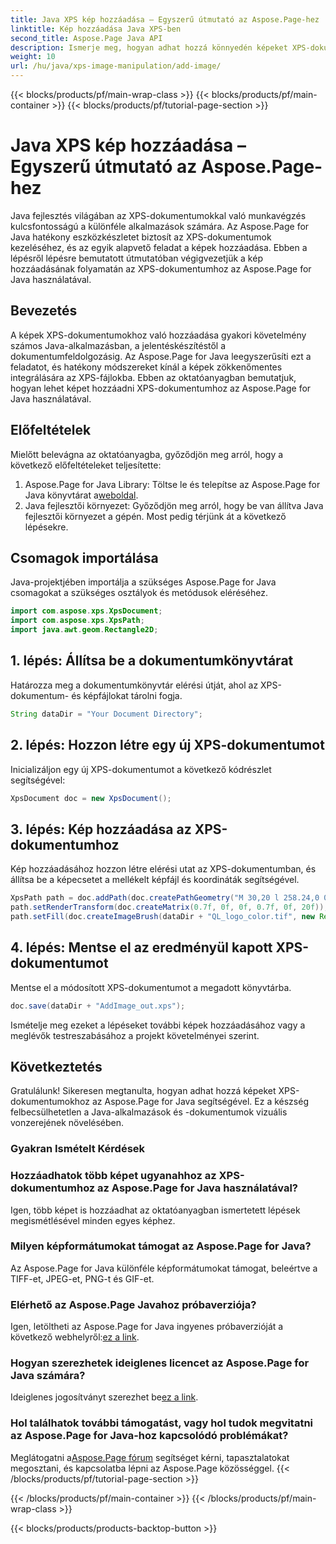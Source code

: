```yaml
---
title: Java XPS kép hozzáadása – Egyszerű útmutató az Aspose.Page-hez
linktitle: Kép hozzáadása Java XPS-ben
second_title: Aspose.Page Java API
description: Ismerje meg, hogyan adhat hozzá könnyedén képeket XPS-dokumentumokhoz Java nyelven az Aspose.Page segítségével. Növelje dokumentumfeldolgozását ezzel a lépésről-lépésre szóló útmutatóval.
weight: 10
url: /hu/java/xps-image-manipulation/add-image/
---
```


{{< blocks/products/pf/main-wrap-class >}}
{{< blocks/products/pf/main-container >}}
{{< blocks/products/pf/tutorial-page-section >}}

# Java XPS kép hozzáadása – Egyszerű útmutató az Aspose.Page-hez

Java fejlesztés világában az XPS-dokumentumokkal való munkavégzés kulcsfontosságú a különféle alkalmazások számára. Az Aspose.Page for Java hatékony eszközkészletet biztosít az XPS-dokumentumok kezeléséhez, és az egyik alapvető feladat a képek hozzáadása. Ebben a lépésről lépésre bemutatott útmutatóban végigvezetjük a kép hozzáadásának folyamatán az XPS-dokumentumhoz az Aspose.Page for Java használatával.
## Bevezetés
A képek XPS-dokumentumokhoz való hozzáadása gyakori követelmény számos Java-alkalmazásban, a jelentéskészítéstől a dokumentumfeldolgozásig. Az Aspose.Page for Java leegyszerűsíti ezt a feladatot, és hatékony módszereket kínál a képek zökkenőmentes integrálására az XPS-fájlokba. Ebben az oktatóanyagban bemutatjuk, hogyan lehet képet hozzáadni XPS-dokumentumhoz az Aspose.Page for Java használatával.
## Előfeltételek
Mielőtt belevágna az oktatóanyagba, győződjön meg arról, hogy a következő előfeltételeket teljesítette:
1.  Aspose.Page for Java Library: Töltse le és telepítse az Aspose.Page for Java könyvtárat a[weboldal](https://releases.aspose.com/page/java/).
2. Java fejlesztői környezet: Győződjön meg arról, hogy be van állítva Java fejlesztői környezet a gépén.
Most pedig térjünk át a következő lépésekre.
## Csomagok importálása
Java-projektjében importálja a szükséges Aspose.Page for Java csomagokat a szükséges osztályok és metódusok eléréséhez.
```java
import com.aspose.xps.XpsDocument;
import com.aspose.xps.XpsPath;
import java.awt.geom.Rectangle2D;
```
## 1. lépés: Állítsa be a dokumentumkönyvtárat
Határozza meg a dokumentumkönyvtár elérési útját, ahol az XPS-dokumentum- és képfájlokat tárolni fogja.
```java
String dataDir = "Your Document Directory";
```
## 2. lépés: Hozzon létre egy új XPS-dokumentumot
Inicializáljon egy új XPS-dokumentumot a következő kódrészlet segítségével:
```java
XpsDocument doc = new XpsDocument();
```
## 3. lépés: Kép hozzáadása az XPS-dokumentumhoz
Kép hozzáadásához hozzon létre elérési utat az XPS-dokumentumban, és állítsa be a képecsetet a mellékelt képfájl és koordináták segítségével.
```java
XpsPath path = doc.addPath(doc.createPathGeometry("M 30,20 l 258.24,0 0,56.64 -258.24,0 Z"));
path.setRenderTransform(doc.createMatrix(0.7f, 0f, 0f, 0.7f, 0f, 20f));
path.setFill(doc.createImageBrush(dataDir + "QL_logo_color.tif", new Rectangle2D.Double(0f, 0f, 258.24f, 56.64f), new Rectangle2D.Double(50f, 20f, 193.68f, 42.48f)));
```
## 4. lépés: Mentse el az eredményül kapott XPS-dokumentumot
Mentse el a módosított XPS-dokumentumot a megadott könyvtárba.
```java
doc.save(dataDir + "AddImage_out.xps");
```
Ismételje meg ezeket a lépéseket további képek hozzáadásához vagy a meglévők testreszabásához a projekt követelményei szerint.
## Következtetés
Gratulálunk! Sikeresen megtanulta, hogyan adhat hozzá képeket XPS-dokumentumokhoz az Aspose.Page for Java segítségével. Ez a készség felbecsülhetetlen a Java-alkalmazások és -dokumentumok vizuális vonzerejének növelésében.
### Gyakran Ismételt Kérdések
### Hozzáadhatok több képet ugyanahhoz az XPS-dokumentumhoz az Aspose.Page for Java használatával?
Igen, több képet is hozzáadhat az oktatóanyagban ismertetett lépések megismétlésével minden egyes képhez.
### Milyen képformátumokat támogat az Aspose.Page for Java?
Az Aspose.Page for Java különféle képformátumokat támogat, beleértve a TIFF-et, JPEG-et, PNG-t és GIF-et.
### Elérhető az Aspose.Page Javahoz próbaverziója?
 Igen, letöltheti az Aspose.Page for Java ingyenes próbaverzióját a következő webhelyről:[ez a link](https://releases.aspose.com/).
### Hogyan szerezhetek ideiglenes licencet az Aspose.Page for Java számára?
 Ideiglenes jogosítványt szerezhet be[ez a link](https://purchase.aspose.com/temporary-license/).
### Hol találhatok további támogatást, vagy hol tudok megvitatni az Aspose.Page for Java-hoz kapcsolódó problémákat?
 Meglátogatni a[Aspose.Page fórum](https://forum.aspose.com/c/page/39) segítséget kérni, tapasztalatokat megosztani, és kapcsolatba lépni az Aspose.Page közösséggel.
{{< /blocks/products/pf/tutorial-page-section >}}

{{< /blocks/products/pf/main-container >}}
{{< /blocks/products/pf/main-wrap-class >}}

{{< blocks/products/products-backtop-button >}}
